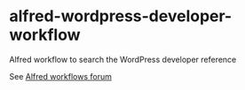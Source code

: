 # alfred-wordpress-developer-workflow
Alfred workflow to search the WordPress developer reference

See [Alfred workflows forum](http://www.alfredforum.com/topic/4321-wordpress-developer-reference/)
